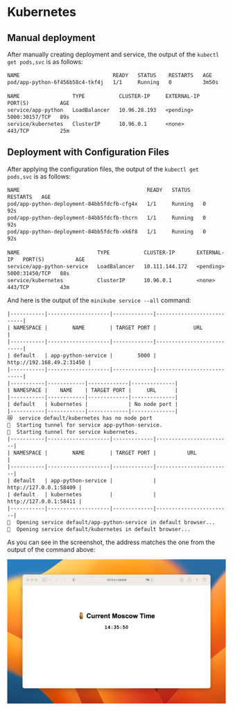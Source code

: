 # Kubernetes

## Manual deployment

After manually creating deployment and service, the output of the `kubectl get pods,svc` is as follows:

```plain
NAME                              READY   STATUS    RESTARTS   AGE
pod/app-python-6f456b58c4-tkf4j   1/1     Running   0          3m50s

NAME                 TYPE           CLUSTER-IP     EXTERNAL-IP   PORT(S)          AGE
service/app-python   LoadBalancer   10.96.28.193   <pending>     5000:30157/TCP   89s
service/kubernetes   ClusterIP      10.96.0.1      <none>        443/TCP          25m
```

## Deployment with Configuration Files

After applying the configuration files, the output of the `kubectl get pods,svc` is as follows:

```plain
NAME                                         READY   STATUS    RESTARTS   AGE
pod/app-python-deployment-84bb5fdcfb-cfg4x   1/1     Running   0          92s
pod/app-python-deployment-84bb5fdcfb-thcrn   1/1     Running   0          92s
pod/app-python-deployment-84bb5fdcfb-xk6f8   1/1     Running   0          92s

NAME                         TYPE           CLUSTER-IP       EXTERNAL-IP   PORT(S)          AGE
service/app-python-service   LoadBalancer   10.111.144.172   <pending>     5000:31450/TCP   88s
service/kubernetes           ClusterIP      10.96.0.1        <none>        443/TCP          43m
```

And here is the output of the `minikube service --all` command:

```plain
|-----------|--------------------|-------------|---------------------------|
| NAMESPACE |        NAME        | TARGET PORT |            URL            |
|-----------|--------------------|-------------|---------------------------|
| default   | app-python-service |        5000 | http://192.168.49.2:31450 |
|-----------|--------------------|-------------|---------------------------|
|-----------|------------|-------------|--------------|
| NAMESPACE |    NAME    | TARGET PORT |     URL      |
|-----------|------------|-------------|--------------|
| default   | kubernetes |             | No node port |
|-----------|------------|-------------|--------------|
😿  service default/kubernetes has no node port
🏃  Starting tunnel for service app-python-service.
🏃  Starting tunnel for service kubernetes.
|-----------|--------------------|-------------|------------------------|
| NAMESPACE |        NAME        | TARGET PORT |          URL           |
|-----------|--------------------|-------------|------------------------|
| default   | app-python-service |             | http://127.0.0.1:58409 |
| default   | kubernetes         |             | http://127.0.0.1:58411 |
|-----------|--------------------|-------------|------------------------|
🎉  Opening service default/app-python-service in default browser...
🎉  Opening service default/kubernetes in default browser...
```

As you can see in the screenshot, the address matches the one from the output of the command above:

![result](.images/image.png)
